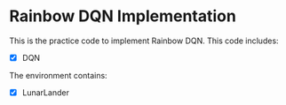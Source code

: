 # Rainbow DQN Implementation

This is the practice code to implement Rainbow DQN. This code includes:

- [x] DQN

The environment contains:

- [x] LunarLander
